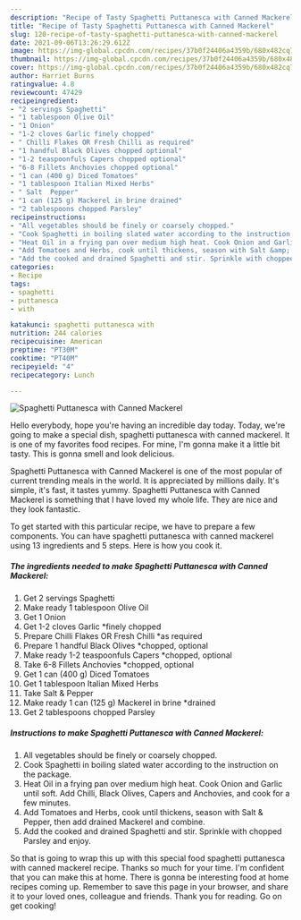 ```yaml
---
description: "Recipe of Tasty Spaghetti Puttanesca with Canned Mackerel"
title: "Recipe of Tasty Spaghetti Puttanesca with Canned Mackerel"
slug: 120-recipe-of-tasty-spaghetti-puttanesca-with-canned-mackerel
date: 2021-09-06T13:26:29.612Z
image: https://img-global.cpcdn.com/recipes/37b0f24406a4359b/680x482cq70/spaghetti-puttanesca-with-canned-mackerel-recipe-main-photo.jpg
thumbnail: https://img-global.cpcdn.com/recipes/37b0f24406a4359b/680x482cq70/spaghetti-puttanesca-with-canned-mackerel-recipe-main-photo.jpg
cover: https://img-global.cpcdn.com/recipes/37b0f24406a4359b/680x482cq70/spaghetti-puttanesca-with-canned-mackerel-recipe-main-photo.jpg
author: Harriet Burns
ratingvalue: 4.8
reviewcount: 47429
recipeingredient:
- "2 servings Spaghetti"
- "1 tablespoon Olive Oil"
- "1 Onion"
- "1-2 cloves Garlic finely chopped"
- " Chilli Flakes OR Fresh Chilli as required"
- "1 handful Black Olives chopped optional"
- "1-2 teaspoonfuls Capers chopped optional"
- "6-8 Fillets Anchovies chopped optional"
- "1 can (400 g) Diced Tomatoes"
- "1 tablespoon Italian Mixed Herbs"
- " Salt  Pepper"
- "1 can (125 g) Mackerel in brine drained"
- "2 tablespoons chopped Parsley"
recipeinstructions:
- "All vegetables should be finely or coarsely chopped."
- "Cook Spaghetti in boiling slated water according to the instruction on the package."
- "Heat Oil in a frying pan over medium high heat. Cook Onion and Garlic until soft. Add Chilli, Black Olives, Capers and Anchovies, and cook for a few minutes."
- "Add Tomatoes and Herbs, cook until thickens, season with Salt &amp; Pepper, then add drained Mackerel and combine."
- "Add the cooked and drained Spaghetti and stir. Sprinkle with chopped Parsley and enjoy."
categories:
- Recipe
tags:
- spaghetti
- puttanesca
- with

katakunci: spaghetti puttanesca with 
nutrition: 244 calories
recipecuisine: American
preptime: "PT30M"
cooktime: "PT40M"
recipeyield: "4"
recipecategory: Lunch

---
```



![Spaghetti Puttanesca with Canned Mackerel](https://img-global.cpcdn.com/recipes/37b0f24406a4359b/680x482cq70/spaghetti-puttanesca-with-canned-mackerel-recipe-main-photo.jpg)

Hello everybody, hope you're having an incredible day today. Today, we're going to make a special dish, spaghetti puttanesca with canned mackerel. It is one of my favorites food recipes. For mine, I'm gonna make it a little bit tasty. This is gonna smell and look delicious.

Spaghetti Puttanesca with Canned Mackerel is one of the most popular of current trending meals in the world. It is appreciated by millions daily. It's simple, it's fast, it tastes yummy. Spaghetti Puttanesca with Canned Mackerel is something that I have loved my whole life. They are nice and they look fantastic.




To get started with this particular recipe, we have to prepare a few components. You can have spaghetti puttanesca with canned mackerel using 13 ingredients and 5 steps. Here is how you cook it.

<!--inarticleads1-->

##### The ingredients needed to make Spaghetti Puttanesca with Canned Mackerel:

1. Get 2 servings Spaghetti
1. Make ready 1 tablespoon Olive Oil
1. Get 1 Onion
1. Get 1-2 cloves Garlic *finely chopped
1. Prepare  Chilli Flakes OR Fresh Chilli *as required
1. Prepare 1 handful Black Olives *chopped, optional
1. Make ready 1-2 teaspoonfuls Capers *chopped, optional
1. Take 6-8 Fillets Anchovies *chopped, optional
1. Get 1 can (400 g) Diced Tomatoes
1. Get 1 tablespoon Italian Mixed Herbs
1. Take  Salt &amp; Pepper
1. Make ready 1 can (125 g) Mackerel in brine *drained
1. Get 2 tablespoons chopped Parsley




<!--inarticleads2-->

##### Instructions to make Spaghetti Puttanesca with Canned Mackerel:

1. All vegetables should be finely or coarsely chopped.
1. Cook Spaghetti in boiling slated water according to the instruction on the package.
1. Heat Oil in a frying pan over medium high heat. Cook Onion and Garlic until soft. Add Chilli, Black Olives, Capers and Anchovies, and cook for a few minutes.
1. Add Tomatoes and Herbs, cook until thickens, season with Salt &amp; Pepper, then add drained Mackerel and combine.
1. Add the cooked and drained Spaghetti and stir. Sprinkle with chopped Parsley and enjoy.




So that is going to wrap this up with this special food spaghetti puttanesca with canned mackerel recipe. Thanks so much for your time. I'm confident that you can make this at home. There is gonna be interesting food at home recipes coming up. Remember to save this page in your browser, and share it to your loved ones, colleague and friends. Thank you for reading. Go on get cooking!

